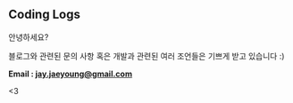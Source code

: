 ## Coding Logs

안녕하세요?

블로그와 관련된 문의 사항 혹은 개발과 관련된 여러 조언들은 기쁘게 받고 있습니다 :)

**Email : [jay.jaeyoung@gmail.com](mailto:jay.jaeyoung@gmail.com)**

<3
